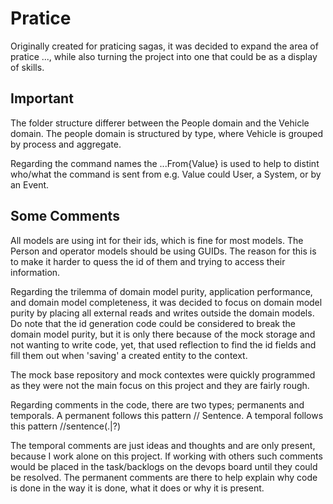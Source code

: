 # Pratice

Originally created for praticing sagas, it was decided to expand the area of pratice ..., while also turning the project into one that could be as a display of skills.


## Important

The folder structure differer between the People domain and the Vehicle domain.
The people domain is structured by type, where Vehicle is grouped by process and aggregate.

Regarding the command names the ...From{Value} is used to help to distint who/what the command is sent from e.g. Value could User, a System, or by an Event.


## Some Comments

All models are using int for their ids, which is fine for most models. The Person and operator models should be using GUIDs. 
The reason for this is to make it harder to quess the id of them and trying to access their information.

Regarding the trilemma of domain model purity, application performance, and domain model completeness, it was decided to focus on domain model purity by placing all external reads and writes outside the domain models.
Do note that the id generation code could be considered to break the domain model purity, but it is only there because of the mock storage and not wanting to write code, yet, that used reflection to find the id fields and fill them out when 'saving' a created entity to the context.

The mock base repository and mock contextes were quickly programmed as they were not the main focus on this project and they are fairly rough.

Regarding comments in the code, there are two types; permanents and temporals. 
A permanent follows this pattern // Sentence.
A temporal follows this pattern //sentence(.|?)

The temporal comments are just ideas and thoughts and are only present, because I work alone on this project. If working with others such comments would be placed in the task/backlogs on the devops board until they could be resolved.
The permanent comments are there to help explain why code is done in the way it is done, what it does or why it is present. 






